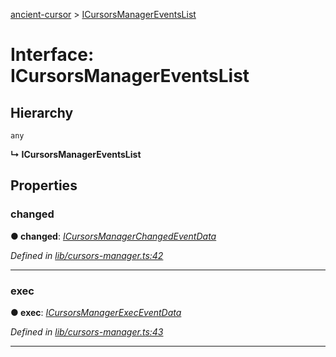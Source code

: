 [ancient-cursor](../README.md) > [ICursorsManagerEventsList](../interfaces/icursorsmanagereventslist.md)



# Interface: ICursorsManagerEventsList

## Hierarchy


 `any`

**↳ ICursorsManagerEventsList**








## Properties
<a id="changed"></a>

###  changed

**●  changed**:  *[ICursorsManagerChangedEventData](icursorsmanagerchangedeventdata.md)* 

*Defined in [lib/cursors-manager.ts:42](https://github.com/AncientSouls/Cursor/blob/e099e34/src/lib/cursors-manager.ts#L42)*





___

<a id="exec"></a>

###  exec

**●  exec**:  *[ICursorsManagerExecEventData](icursorsmanagerexeceventdata.md)* 

*Defined in [lib/cursors-manager.ts:43](https://github.com/AncientSouls/Cursor/blob/e099e34/src/lib/cursors-manager.ts#L43)*





___


